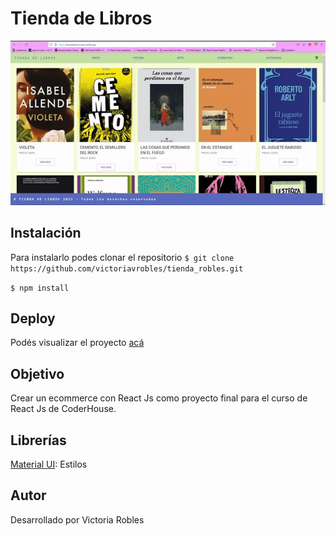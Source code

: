 # Tienda de Libros

![](tiendadelibros.gif)

## Instalación
Para instalarlo podes clonar el repositorio
`$ git clone https://github.com/victoriavrobles/tienda_robles.git`

`$ npm install`

## Deploy
Podés visualizar el proyecto [acá](https://tiendadelibrosreact.netlify.app/)

## Objetivo
Crear un ecommerce con React Js como proyecto final para el curso de React Js de CoderHouse.

## Librerías
[Material UI](https://mui.com/): Estilos

## Autor
Desarrollado por Victoria Robles